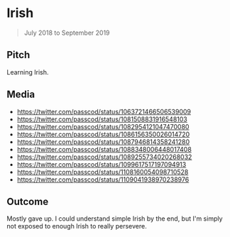 # Irish

> July 2018 to September 2019

## Pitch

Learning Irish.

## Media

- <https://twitter.com/passcod/status/1063721466506539009>
- <https://twitter.com/passcod/status/1081508831916548103>
- <https://twitter.com/passcod/status/1082954121047470080>
- <https://twitter.com/passcod/status/1086156350026014720>
- <https://twitter.com/passcod/status/1087946814358241280>
- <https://twitter.com/passcod/status/1088348006448017408>
- <https://twitter.com/passcod/status/1089255734020268032>
- <https://twitter.com/passcod/status/1099617517197094913>
- <https://twitter.com/passcod/status/1108160054098710528>
- <https://twitter.com/passcod/status/1109041938970238976>

## Outcome

Mostly gave up. I could understand simple Irish by the end, but I'm simply not exposed to enough
Irish to really persevere.
